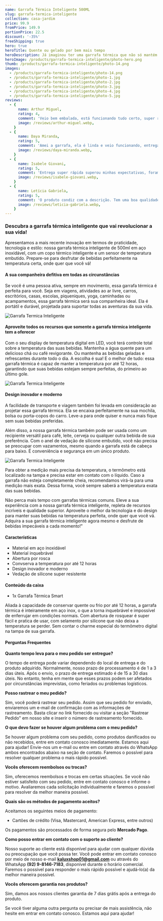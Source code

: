```yaml
---
name: Garrafa Térmica Inteligente 500ML
slug: garrafa-termica-inteligente
collection: casa-jardim
price: 99.9
fromPrice: 149.9
portionPrice: 22.5
discount: '-35%'
freeShipping: true
hero: true
heroTitle: Quente ou gelado por bem mais tempo
heroDescription: Já imaginou ter uma garrafa térmica que não só mantém suas bebidas quentes ou frias, mas também mede a temperatura com precisão? Apresentamos a você a nossa incrível Garrafa Térmica com Medidor de Temperatura, o seu companheiro perfeito para todas as ocasiões!
heroImage: /products/garrafa-termica-inteligente/photo-hero.png
thumb: /products/garrafa-termica-inteligente/photo-14.png
images:
  - /products/garrafa-termica-inteligente/photo-14.png
  - /products/garrafa-termica-inteligente/photo-1.jpg
  - /products/garrafa-termica-inteligente/photo-2.jpg
  - /products/garrafa-termica-inteligente/photo-3.jpg
  - /products/garrafa-termica-inteligente/photo-4.jpg
  - /products/garrafa-termica-inteligente/photo-5.jpg
reviews:
  - {
      name: Arthur Miguel,
      rating: 4,
      comment: 'Veio bem embalada, está funcionando tudo certo, super recomendo.',
      image: /reviews/arthur-miguel.webp,
    }
  - {
      name: Daya Miranda,
      rating: 5,
      comment: 'Amei a garrafa, ela é linda e veio funcionando, entrega super rápida',
      image: /reviews/daya-miranda.webp,
    }
  - {
      name: Isabele Giovani,
      rating: 5,
      comment: 'Entrega super rápida superou minhas expectativas, foram apenas 4 dias de espera.',
      image: /reviews/isabele-giovani.webp,
    }
  - {
      name: Letícia Gabriela,
      rating: 5,
      comment: 'O produto condiz com a descrição. Tem uma boa qualidade. E é muito bonito.',
      image: /reviews/leticia-gabriela.webp,
    }
---
```


### Descubra a garrafa térmica inteligente que vai revolucionar a sua vida!

Apresentamos a mais recente inovação em termos de praticidade, tecnologia e estilo: nossa garrafa térmica inteligente de 500ml em aço inoxidável, com um copo térmico inteligente e um sensor de temperatura embutido. Prepare-se para desfrutar de bebidas perfeitamente na temperatura certa, onde quer que você vá!

#### A sua companheira defitiva em todas as circunstâncias

Se você é uma pessoa ativa, sempre em movimento, essa garrafa térmica é perfeita para você. Seja em viagens, atividades ao ar livre, carros, escritórios, casas, escolas, piqueniques, yoga, caminhadas ou acampamentos, essa garrafa térmica será sua companheira ideal. Ela é portátil e durável, projetada para suportar todas as aventuras da sua vida.

![Garrafa Termica Inteligente](/products/garrafa-termica-inteligente/photo-10.jpg)

#### Aproveite todos os recursos que somente a garrafa térmica inteligente tem a oferecer

Com o seu display de temperatura digital em LED, você terá controle total sobre a temperatura das suas bebidas. Mantenha a água quente para um delicioso chá ou café revigorante. Ou mantenha as bebidas geladas e refrescantes durante todo o dia. A escolha é sua! E o melhor de tudo: essa garrafa térmica é capaz de manter a temperatura por até 12 horas, garantindo que suas bebidas estejam sempre perfeitas, do primeiro ao último gole.

![Garrafa Termica Inteligente](/products/garrafa-termica-inteligente/photo-3.jpg)

#### Design inovador e moderno

A facilidade de transporte e viagem também foi levada em consideração ao projetar essa garrafa térmica. Ela se encaixa perfeitamente na sua mochila, bolsa ou porta-copos do carro. Leve-a para onde quiser e nunca mais fique sem suas bebidas preferidas.

Além disso, a nossa garrafa térmica também pode ser usada como um recipiente versátil para café, leite, cerveja ou qualquer outra bebida de sua preferência. Com o anel de vedação de silicone embutido, você não precisa se preocupar com vazamentos, mesmo quando a garrafa está de cabeça para baixo. É conveniência e segurança em um único produto.


![Garrafa Termica Inteligente](/products/garrafa-termica-inteligente/photo-11.jpg)

Para obter a medição mais precisa da temperatura, o termômetro está localizado na tampa e precisa estar em contato com o líquido. Caso a garrafa não esteja completamente cheia, recomendamos virá-la para uma medição mais exata. Dessa forma, você sempre saberá a temperatura exata das suas bebidas.

Não perca mais tempo com garrafas térmicas comuns. Eleve a sua experiência com a nossa garrafa térmica inteligente, repleta de recursos incríveis e qualidade superior. Aproveite o melhor da tecnologia e do design para manter suas bebidas na temperatura perfeita, onde quer que você vá. Adquira a sua garrafa térmica inteligente agora mesmo e desfrute de bebidas impecáveis a cada momento!"

#### Características

- Material em aço inoxidável
- Material inquebrável
- Abertura por rosca
- Convserva a temperatura por até 12 horas
- Design inovador e moderno
- Vedação de silicone super resistente

#### Conteúdo da caixa

- 1x Garrafa Térmica Smart

Aliada à capacidade de conservar quente ou frio por até 12 horas, a garrafa térmica é inteiramente em aço inox, o que a torna inquebrável e impossível de enferrujar em condições normais. Com abertura de rosquear é super fácil e pratica de usar, com selamento por silicone que não deixa 
a temperatura se perder. Sem contar o charme especial do termômetro digital na tampa de sua garrafa.

#### Perguntas Frequentes

**Quanto tempo leva para o meu pedido ser entregue?**

O tempo de entrega pode variar dependendo do local de entrega e do produto adquirido. Normalmente, nosso prazo de processamento é de 1 a 3 dias úteis. Após o envio, o prazo de entrega estimado é de 15 a 30 dias úteis. No entanto, tenha em mente que esses prazos podem ser afetados por circunstâncias imprevistas, como feriados ou problemas logísticos.

**Posso rastrear o meu pedido?**

Sim, você poderá rastrear seu pedido. Assim que seu pedido for enviado, enviaremos um e-mail de confirmação com as informações de rastreamento. Basta clicar no link fornecido ou visitar a seção "Rastrear Pedido" em nosso site e inserir o número de rastreamento fornecido.

**O que devo fazer se houver algum problema com o meu pedido?**

Se houver algum problema com seu pedido, como produtos danificados ou não recebidos, entre em contato conosco imediatamente. Estamos aqui para ajudar! Envie-nos um e-mail ou entre em contato através do WhatsApp ambos encontrados abaixo na seção de contato. Faremos o possível para resolver qualquer problema o mais rápido possível.

**Vocês oferecem reembolsos ou trocas?**

Sim, oferecemos reembolsos e trocas em certas situações. Se você não estiver satisfeito com seu pedido, entre em contato conosco e informe o motivo. Avaliaremos cada solicitação individualmente e faremos o possível para resolver da melhor maneira possível.

**Quais são os métodos de pagamento aceitos?**

Aceitamos os seguintes meios de pagamento:

- Cartões de crédito (Visa, Mastercard, American Express, entre outros)

Os pagamentos são processados de forma segura pelo **Mercado Pago**.

**Como posso entrar em contato com o suporte ao cliente?**

Nosso suporte ao cliente está disponível para ajudar com qualquer dúvida ou preocupação que você possa ter. Você pode entrar em contato conosco por meio de nosso e-mail **kaluxshop01@gmail.com** ou através do WhatsApp **(92) 9-8146-7183**, disponível durante o horário comercial. Faremos o possível para responder o mais rápido possível e ajudá-lo(a) da melhor maneira possível.

**Vocês oferecem garantia nos produtos?**

Sim, damos aos nossos clientes garantia de 7 dias grátis após a entrega do produto.

Se você tiver alguma outra pergunta ou precisar de mais assistência, não hesite em entrar em contato conosco. Estamos aqui para ajudar!
